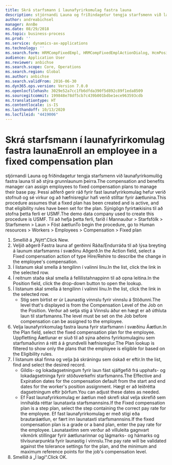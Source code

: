 ```yaml
---
title: Skrá starfsmann í launafyrirkomulag fastra launa
description: stjórnandi Launa og fríðindagetur tengja starfsmenn við launafyrirkomulög fastra launa til að stýra grunnlaunum þeirra.
author: andreabichsel
manager: AnnBe
ms.date: 08/29/2018
ms.topic: business-process
ms.prod: ''
ms.service: dynamics-ax-applications
ms.technology: ''
ms.search.form: HRMCompFixedEmpl, HRMCompFixedEmplActionDialog, HcmPositionLookup, HRMCompRefPointLookup, HcmCompensationWorkspace
audience: Application User
ms.reviewer: anbichse
ms.search.scope: Core, Operations
ms.search.region: Global
ms.author: anbichse
ms.search.validFrom: 2016-06-30
ms.dyn365.ops.version: Version 7.0.0
ms.openlocfilehash: 3029e52a7cc1fb6dfda390f5d892c89f1eda8509
ms.sourcegitcommit: 199848e78df5cb7c439b001bdbe1ece963593cdb
ms.translationtype: HT
ms.contentlocale: is-IS
ms.lasthandoff: 10/13/2020
ms.locfileid: "4419006"
---
```

# <a name="enroll-an-employee-in-a-fixed-compensation-plan"></a><span data-ttu-id="3ff87-103">Skrá starfsmann í launafyrirkomulag fastra launa</span><span class="sxs-lookup"><span data-stu-id="3ff87-103">Enroll an employee in a fixed compensation plan</span></span>

<span data-ttu-id="3ff87-104">stjórnandi Launa og fríðindagetur tengja starfsmenn við launafyrirkomulög fastra launa til að stýra grunnlaunum þeirra.</span><span class="sxs-lookup"><span data-stu-id="3ff87-104">The compensation and benefits manager can assign employees to fixed compensation plans to manage their base pay.</span></span> <span data-ttu-id="3ff87-105">Þessi aðferð gerir ráð fyrir fast launafyrirkomulag hefur verið stofnuð og sé virkur og að hæfnisreglur hafi verið stilltar fyrir áætlunina.</span><span class="sxs-lookup"><span data-stu-id="3ff87-105">This procedure assumes that a fixed plan has been created and is active, and that eligibility rules have been set for the plan.</span></span> <span data-ttu-id="3ff87-106">Sýnigögn fyrirtækisins til að stofna þetta ferli er USMF.</span><span class="sxs-lookup"><span data-stu-id="3ff87-106">The demo data company used to create this procedure is USMF.</span></span> <span data-ttu-id="3ff87-107">Til að hefja þetta ferli, farið í Mannauður > Starfsfólk > Starfsmenn > Laun > Föst áætlun</span><span class="sxs-lookup"><span data-stu-id="3ff87-107">To begin the procedure, go to Human resources > Workers > Employees > Compensation > Fixed plan</span></span>

1. <span data-ttu-id="3ff87-108">Smellið á „Nýtt“.</span><span class="sxs-lookup"><span data-stu-id="3ff87-108">Click New.</span></span>
2. <span data-ttu-id="3ff87-109">Veljið aðgerð Fastra launa af gerðinni Ráða/Endurráða til að lýsa breyting á launum starfsmanns í svæðinu Aðgerð.</span><span class="sxs-lookup"><span data-stu-id="3ff87-109">In the Action field, select a Fixed compensation action of type Hire/Rehire to describe the change in the employee's compensation.</span></span>
3. <span data-ttu-id="3ff87-110">Í listanum skal smella á tengilinn í valinni línu.</span><span class="sxs-lookup"><span data-stu-id="3ff87-110">In the list, click the link in the selected row.</span></span>
4. <span data-ttu-id="3ff87-111">Í reitnum staða skal smella á fellilistahnappinn til að opna leitina.</span><span class="sxs-lookup"><span data-stu-id="3ff87-111">In the Position field, click the drop-down button to open the lookup.</span></span>
5. <span data-ttu-id="3ff87-112">Í listanum skal smella á tengilinn í valinni línu.</span><span class="sxs-lookup"><span data-stu-id="3ff87-112">In the list, click the link in the selected row.</span></span>
    * <span data-ttu-id="3ff87-113">Stig sem birtist er úr Launastig vinnslu fyrir vinnslu á Stöðunni.</span><span class="sxs-lookup"><span data-stu-id="3ff87-113">The level that's displayed is from the Compensation Level of the Job on the Position.</span></span> <span data-ttu-id="3ff87-114">Verður að setja stig á Vinnslu áður en hægt er að úthluta laun til starfsmanns.</span><span class="sxs-lookup"><span data-stu-id="3ff87-114">The level must be set on the Job before compensation can be assigned to the employee.</span></span>  
6. <span data-ttu-id="3ff87-115">Velja launafyrirkomulag fastra launa fyrir starfsmann í svæðinu Áætlun.</span><span class="sxs-lookup"><span data-stu-id="3ff87-115">In the Plan field, select the fixed compensation plan for the employee.</span></span> <span data-ttu-id="3ff87-116">Uppfletting Áætlunar er síuð til að sýna aðeins fyrirkomulaginu sem starfsmaðurinn á rétt á á grundvelli hæfnisreglur.</span><span class="sxs-lookup"><span data-stu-id="3ff87-116">The Plan lookup is filtered to show only the plans that the employee is eligible for based on the Eligibility rules.</span></span>
7. <span data-ttu-id="3ff87-117">Í listanum skal finna og velja þá skráningu sem óskað er eftir.</span><span class="sxs-lookup"><span data-stu-id="3ff87-117">In the list, find and select the desired record.</span></span>
    * <span data-ttu-id="3ff87-118">Gildis- og lokadagsetningum fyrir laun fást sjálfgefið frá upphafs- og lokadagsetninga fyrir stöðuverkefni starfsmanns.</span><span class="sxs-lookup"><span data-stu-id="3ff87-118">The Effective and Expiration dates for the compensation default from the start and end dates for the worker's position assignment.</span></span> <span data-ttu-id="3ff87-119">Hægt er að leiðrétta dagsetningum eftir þörfum.</span><span class="sxs-lookup"><span data-stu-id="3ff87-119">You can adjust these dates as needed.</span></span>  
    * <span data-ttu-id="3ff87-120">Ef Fast launafyrirkomulag er áætlun með skrefi skal velja skrefið sem innihalda réttar launataxta starfsmannsins.</span><span class="sxs-lookup"><span data-stu-id="3ff87-120">If the Fixed compensation plan is a step plan, select the step containing the correct pay rate for the employee.</span></span> <span data-ttu-id="3ff87-121">Ef fast launafyrirkomulag er með stigi eða brautaráætlun, er fært inn launataxti starfsmannsins.</span><span class="sxs-lookup"><span data-stu-id="3ff87-121">If the fixed compensation plan is a grade or a band plan, enter the pay rate for the employee.</span></span> <span data-ttu-id="3ff87-122">Launataxtinn sem verður að villuleita gagnvart vikmörk stillingar fyrir áætlunarinnar og lágmarks- og hámarks og tilvísunarpunkta fyrir launastig í vinnslu.</span><span class="sxs-lookup"><span data-stu-id="3ff87-122">The pay rate will be validated against the tolerance settings for the plan, and the minimum and maximum reference points for the job's compensation level.</span></span>  
8. <span data-ttu-id="3ff87-123">Smellið á „Í lagi“.</span><span class="sxs-lookup"><span data-stu-id="3ff87-123">Click OK.</span></span>

